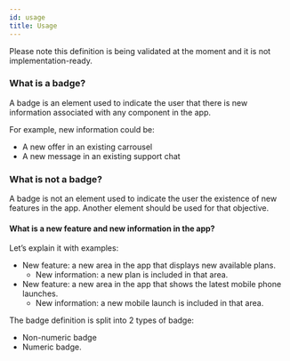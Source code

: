 ```yaml
---
id: usage
title: Usage
---
```


Please note this definition is being validated at the moment and it is not implementation-ready.

### What is a badge?

A badge is an element used to indicate the user that there is new information associated with any component in the app.

For example, new information could be:

* A new offer in an existing carrousel
* A new message in an existing support chat

### What is not a badge?

A badge is not an element used to indicate the user the existence of new features in the app. Another element should be used for that objective.  


#### What is a new feature and new information in the app?

Let’s explain it with examples:

* New feature: a new area in the app that displays new available plans. 
  * New information: a new plan is included in that area.
* New feature: a new area in the app that shows the latest mobile phone launches. 
  * New information: a new mobile launch is included in that area.

The badge definition is split into 2 types of badge: 

* Non-numeric badge
* Numeric badge. 



